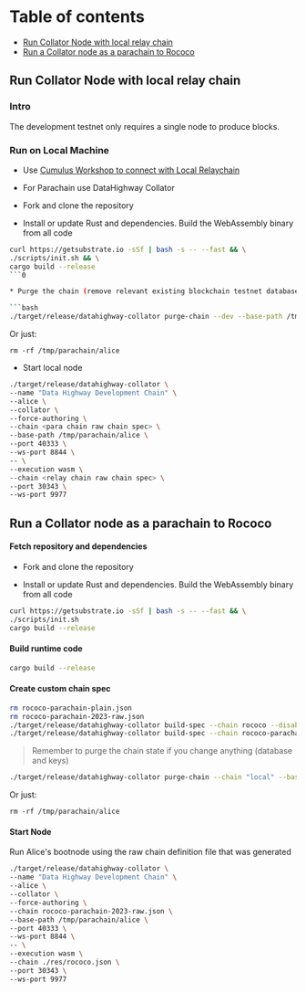 # Table of contents

* [Run Collator Node with local relay chain](#chapter-f21efd)
* [Run a Collator node as a parachain to Rococo](#chapter-f0264f)

## Run Collator Node with local relay chain <a id="chapter-f21efd"></a>

### Intro

The development testnet only requires a single node to produce blocks.

### Run on Local Machine

* Use [Cumulus Workshop to connect with Local Relaychain](https://docs.substrate.io/tutorials/v3/cumulus/start-relay/)

* For Parachain use DataHighway Collator

* Fork and clone the repository

* Install or update Rust and dependencies. Build the WebAssembly binary from all code

```bash
curl https://getsubstrate.io -sSf | bash -s -- --fast && \
./scripts/init.sh && \
cargo build --release
```0

* Purge the chain (remove relevant existing blockchain testnet database blocks and keys)

```bash
./target/release/datahighway-collator purge-chain --dev --base-path /tmp/parachain/alice

```

Or just:
```
rm -rf /tmp/parachain/alice
```

* Start local node

```bash
./target/release/datahighway-collator \
--name "Data Highway Development Chain" \
--alice \
--collator \
--force-authoring \
--chain <para chain raw chain spec> \
--base-path /tmp/parachain/alice \
--port 40333 \
--ws-port 8844 \
-- \
--execution wasm \
--chain <relay chain raw chain spec> \
--port 30343 \
--ws-port 9977
```

## Run a Collator node as a parachain to Rococo <a id="chapter-f0264f"></a>

#### Fetch repository and dependencies

* Fork and clone the repository

* Install or update Rust and dependencies. Build the WebAssembly binary from all code

```bash
curl https://getsubstrate.io -sSf | bash -s -- --fast && \
./scripts/init.sh
cargo build --release
```

#### Build runtime code

```bash
cargo build --release
```

#### Create custom chain spec

```bash
rm rococo-parachain-plain.json
rm rococo-parachain-2023-raw.json
./target/release/datahighway-collator build-spec --chain rococo --disable-default-bootnode > rococo-parachain-plain.json
./target/release/datahighway-collator build-spec --chain rococo-parachain-plain.json --raw --disable-default-bootnode > rococo-parachain-2023-raw.json

```


> Remember to purge the chain state if you change anything (database and keys)

```bash
./target/release/datahighway-collator purge-chain --chain "local" --base-path /tmp/parachain/alice

```

Or just:
```
rm -rf /tmp/parachain/alice
```

#### Start Node

Run Alice's bootnode using the raw chain definition file that was generated

```bash
./target/release/datahighway-collator \
--name "Data Highway Development Chain" \
--alice \
--collator \
--force-authoring \
--chain rococo-parachain-2023-raw.json \
--base-path /tmp/parachain/alice \
--port 40333 \
--ws-port 8844 \
-- \
--execution wasm \
--chain ./res/rococo.json \
--port 30343 \
--ws-port 9977
```
